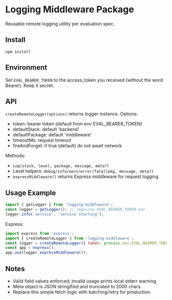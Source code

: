 # Logging Middleware Package

Reusable remote logging utility per evaluation spec.

## Install

```
npm install
```

## Environment

Set `EVAL_BEARER_TOKEN` to the access_token you received (without the word Bearer). Keep it secret.

## API

`createRemoteLogger(options)` returns logger instance.
Options:
- token: bearer token (default from env EVAL_BEARER_TOKEN)
- defaultStack: default 'backend'
- defaultPackage: default 'middleware'
- timeoutMs: request timeout
- fireAndForget: if true (default) do not await network

Methods:
- `Log(stack, level, package, message, meta?)`
- Level helpers: `debug/info/warn/error/fatal(pkg, message, meta?)`
- `expressMiddleware()` returns Express middleware for request logging

## Usage Example

```js
import { getLogger } from 'logging-middleware';
const logger = getLogger(); // requires EVAL_BEARER_TOKEN env
logger.info('service', 'service starting');
```

Express:
```js
import express from 'express';
import { createRemoteLogger } from 'logging-middleware';
const logger = createRemoteLogger({ token: process.env.EVAL_BEARER_TOKEN });
const app = express();
app.use(logger.expressMiddleware());
```

## Notes
- Valid field values enforced; invalid usage prints local stderr warning.
- Meta object is JSON stringified and truncated to 2000 chars.
- Replace this simple fetch logic with batching/retry for production.
